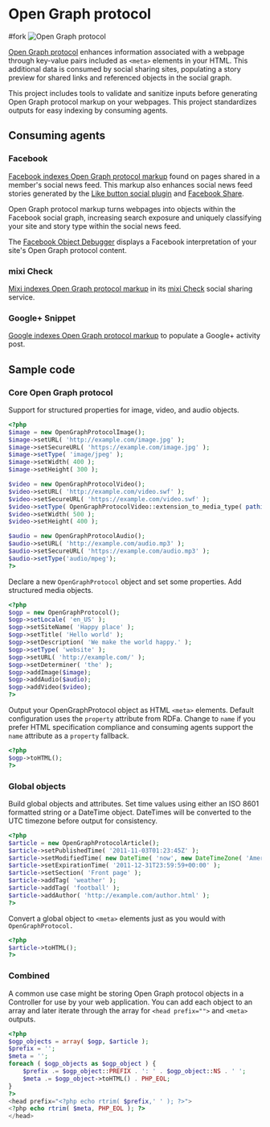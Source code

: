 # Open Graph protocol
#fork
![Open Graph protocol](http://ogp.me/open_graph_protocol_logo.png "Open Graph protocol logo")

[Open Graph protocol](http://ogp.me/ "Open Graph protocol community site") enhances information associated with a webpage through key-value pairs included as `<meta>` elements in your HTML. This additional data is consumed by social sharing sites, populating a story preview for shared links and referenced objects in the social graph.

This project includes tools to validate and sanitize inputs before generating Open Graph protocol markup on your webpages. This project standardizes outputs for easy indexing by consuming agents.

## Consuming agents

### Facebook

[Facebook indexes Open Graph protocol markup](http://developers.facebook.com/docs/opengraph/ "Facebook Open Graph protocol") found on pages shared in a member's social news feed. This markup also enhances social news feed stories generated by the [Like button social plugin](http://developers.facebook.com/docs/reference/plugins/like/ "Facebook Like button") and [Facebook Share](http://developers.facebook.com/docs/share/).

Open Graph protocol markup turns webpages into objects within the Facebook social graph, increasing search exposure and uniquely classifying your site and story type within the social news feed.

The [Facebook Object Debugger](http://developers.facebook.com/tools/debug) displays a Facebook interpretation of your site's Open Graph protocol content.

### mixi Check

[Mixi indexes Open Graph protocol markup](http://groups.google.com/group/open-graph-protocol/browse_thread/thread/356d722abf70001d/397ec334ca87f122 "mixi Check Open Graph protocol Google Group announcement") in its [mixi Check](http://developer.mixi.co.jp/connect/mixi_graph_api/mixi_io_spec_top/check-api/) social sharing service.

### Google+ Snippet

[Google indexes Open Graph protocol markup](https://developers.google.com/+/plugins/+1button/#plus-snippet) to populate a Google+ activity post.

## Sample code

### Core Open Graph protocol

Support for structured properties for image, video, and audio objects.

```php
<?php
$image = new OpenGraphProtocolImage();
$image->setURL( 'http://example.com/image.jpg' );
$image->setSecureURL( 'https://example.com/image.jpg' );
$image->setType( 'image/jpeg' );
$image->setWidth( 400 );
$image->setHeight( 300 );

$video = new OpenGraphProtocolVideo();
$video->setURL( 'http://example.com/video.swf' );
$video->setSecureURL( 'https://example.com/video.swf' );
$video->setType( OpenGraphProtocolVideo::extension_to_media_type( pathinfo( parse_url( $video->getURL(), PHP_URL_PATH ), PATHINFO_EXTENSION ) ) );
$video->setWidth( 500 );
$video->setHeight( 400 );

$audio = new OpenGraphProtocolAudio();
$audio->setURL( 'http://example.com/audio.mp3' );
$audio->setSecureURL( 'https://example.com/audio.mp3' );
$audio->setType('audio/mpeg');
?>
```

Declare a new `OpenGraphProtocol` object and set some properties. Add structured media objects.

```php
<?php
$ogp = new OpenGraphProtocol();
$ogp->setLocale( 'en_US' );
$ogp->setSiteName( 'Happy place' );
$ogp->setTitle( 'Hello world' );
$ogp->setDescription( 'We make the world happy.' );
$ogp->setType( 'website' );
$ogp->setURL( 'http://example.com/' );
$ogp->setDeterminer( 'the' );
$ogp->addImage($image);
$ogp->addAudio($audio);
$ogp->addVideo($video);
?>
```

Output your OpenGraphProtocol object as HTML `<meta>` elements. Default configuration uses the `property` attribute from RDFa. Change to `name` if you prefer HTML specification compliance and consuming agents support the `name` attribute as a `property` fallback.

```php
<?php
$ogp->toHTML();
?>
```

### Global objects

Build global objects and attributes. Set time values using either an ISO 8601 formatted string or a DateTime object. DateTimes will be converted to the UTC timezone before output for consistency.

```php
<?php
$article = new OpenGraphProtocolArticle();
$article->setPublishedTime( '2011-11-03T01:23:45Z' );
$article->setModifiedTime( new DateTime( 'now', new DateTimeZone( 'America/Los_Angeles' ) ) );
$article->setExpirationTime( '2011-12-31T23:59:59+00:00' );
$article->setSection( 'Front page' );
$article->addTag( 'weather' );
$article->addTag( 'football' );
$article->addAuthor( 'http://example.com/author.html' );
?>
```

Convert a global object to `<meta>` elements just as you would with `OpenGraphProtocol.`

```php
<?php
$article->toHTML();
?>
```

### Combined

A common use case might be storing Open Graph protocol objects in a Controller for use by your web application. You can add each object to an array and later iterate through the array for `<head prefix="">` and `<meta>` outputs.

```php
<?php
$ogp_objects = array( $ogp, $article );
$prefix = '';
$meta = '';
foreach ( $ogp_objects as $ogp_object ) {
    $prefix .= $ogp_object::PREFIX . ': ' . $ogp_object::NS . ' ';
    $meta .= $ogp_object->toHTML() . PHP_EOL;
}
?>
<head prefix="<?php echo rtrim( $prefix,' ' ); ?>">
<?php echo rtrim( $meta, PHP_EOL ); ?>
</head>
```
